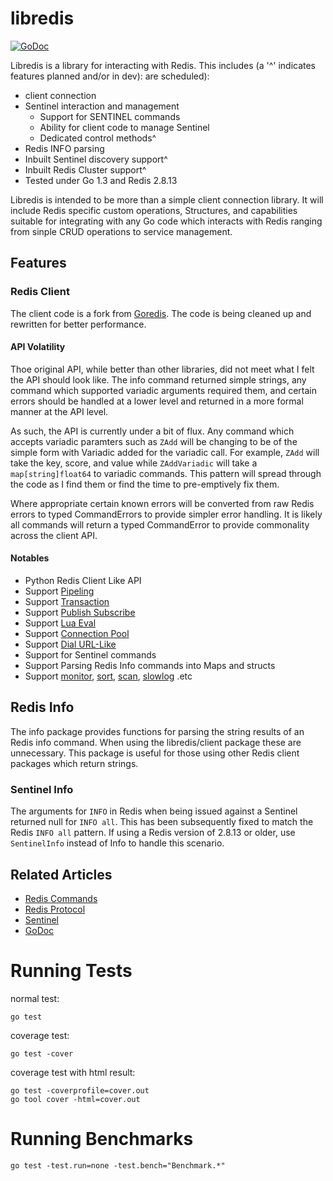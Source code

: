 # libredis

[![GoDoc](https://godoc.org/github.com/therealbill/libredis?status.png)](https://godoc.org/github.com/therealbill/libredis)

Libredis is a library for interacting with Redis. This includes (a '^'
indicates features planned and/or in dev): are scheduled):

- client connection 
- Sentinel interaction and management
	- Support for SENTINEL commands
	- Ability for client code to manage Sentinel
	- Dedicated control methods^
- Redis INFO parsing
- Inbuilt Sentinel discovery support^
- Inbuilt Redis Cluster support^
- Tested under Go 1.3 and Redis 2.8.13


Libredis is intended to be more than a simple client connection library.
It will include Redis specific custom operations, Structures, and
capabilities suitable for integrating with any Go code which interacts
with Redis ranging from sinple CRUD operations to service management.

## Features

### Redis Client

The client code is a fork from
[Goredis](https://github.com/xuyu/goredis). The code is being cleaned up
and rewritten for better performance.

#### API Volatility

Thoe original API, while better than other libraries, did not meet what
I felt the API should look like. The info command returned simple
strings, any command which supported variadic arguments required them,
and certain errors should be handled at a lower level and returned in a
more formal manner at the API level. 

As such, the API is currently under a bit of flux. Any command which
accepts variadic paramters such as `ZAdd` will be changing to be of the
simple form with Variadic added for the variadic call. For example, `ZAdd`
will take the key, score, and value while `ZAddVariadic` will take a
`map[string]float64` to variadic commands. This pattern will spread
through the code as I find them or find the time to pre-emptively fix
them.

Where appropriate certain known errors will be converted from raw Redis
errors to typed CommandErrors to provide simpler error handling. It is likely
all commands will return a typed CommandError to provide commonality
across the client API.

#### Notables

* Python Redis Client Like API
* Support [Pipeling](http://godoc.org/github.com/therealbill/libredis#Pipelined)
* Support [Transaction](http://godoc.org/github.com/therealbill/libredis#Transaction)
* Support [Publish Subscribe](http://godoc.org/github.com/therealbill/libredis#PubSub)
* Support [Lua Eval](http://godoc.org/github.com/therealbill/libredis#Redis.Eval)
* Support [Connection Pool](http://godoc.org/github.com/therealbill/libredis#ConnPool)
* Support [Dial URL-Like](http://godoc.org/github.com/therealbill/libredis#DialURL)
* Support for Sentinel commands
* Support Parsing Redis Info commands into Maps and structs
* Support [monitor](http://godoc.org/github.com/therealbill/libredis#MonitorCommand), [sort](http://godoc.org/github.com/therealbill/libredis#SortCommand), [scan](http://godoc.org/github.com/therealbill/libredis#Redis.Scan), [slowlog](http://godoc.org/github.com/therealbill/libredis#SlowLog) .etc


## Redis Info

The info package provides functions for parsing the string results of an
Redis info command. When using the libredis/client package these are
unnecessary. This package is useful for those using other Redis client
packages which return strings.

### Sentinel Info

The arguments for `INFO` in Redis when being issued against a Sentinel
returned null for `INFO all`. This has been subsequently fixed to match
the Redis `INFO all` pattern. If using a Redis version of 2.8.13 or
older, use `SentinelInfo` instead of Info to handle this scenario.


## Related Articles

- [Redis Commands](http://redis.io/commands)
- [Redis Protocol](http://redis.io/topics/protocol)
- [Sentinel](http://redis.io/topics/sentinl)
- [GoDoc](http://godoc.org/github.com/therealbill/libredis)



# Running Tests


normal test:

	go test

coverage test:

	go test -cover

coverage test with html result:

	go test -coverprofile=cover.out
	go tool cover -html=cover.out


# Running Benchmarks

	go test -test.run=none -test.bench="Benchmark.*"

